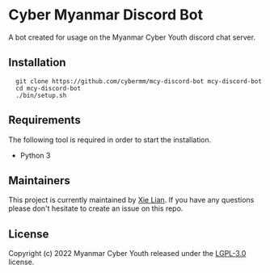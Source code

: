 # Cyber Myanmar Discord Bot
​A bot created for usage on the Myanmar Cyber Youth discord chat server.

## Installation
  ```shell
    git clone https://github.com/cybermm/mcy-discord-bot mcy-discord-bot
    cd mcy-discord-bot
    ./bin/setup.sh
  ```

## Requirements
The following tool is required in order to start the installation.
  - Python 3

## Maintainers
This project is currently maintained by [Xie Lian](https://github.com/prxilian). If you have any questions please don't hesitate to create an issue on this repo.

## License
Copyright (c) 2022 Myanmar Cyber Youth released under the [LGPL-3.0](LICENSE.md) license.